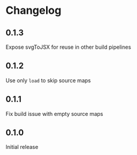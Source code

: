 # Changelog

## 0.1.3

Expose svgToJSX for reuse in other build pipelines

## 0.1.2

Use only `load` to skip source maps

## 0.1.1

Fix build issue with empty source maps

## 0.1.0

Initial release
